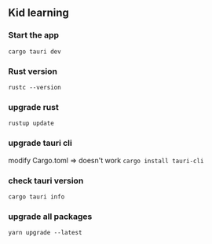 ## Kid learning

### Start the app
`cargo tauri dev`

### Rust version
`rustc --version`

### upgrade rust
`rustup update`

### upgrade tauri cli
modify Cargo.toml => doesn't work
`cargo install tauri-cli`


### check tauri version
`cargo tauri info`


### upgrade all packages
`yarn upgrade --latest`